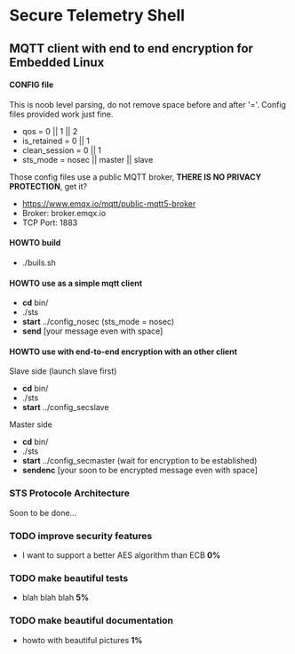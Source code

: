 # Secure Telemetry Shell 
MQTT client with end to end encryption for Embedded Linux
-------
#### CONFIG file
This is noob level parsing, do not remove space before and after '='. Config
files provided work just fine.
- qos           = 0 || 1 || 2
- is_retained   = 0 || 1
- clean_session = 0 || 1
- sts_mode      = nosec || master || slave

Those config files use a public MQTT broker, **THERE IS NO PRIVACY PROTECTION**, get it?
- https://www.emqx.io/mqtt/public-mqtt5-broker
- Broker: broker.emqx.io
- TCP Port: 1883

#### HOWTO build
- ./buils.sh 

#### HOWTO use as a simple mqtt client
- **cd** bin/
- ./sts
- **start** ../config_nosec (sts_mode = nosec)
- **send** [your message even with space]

#### HOWTO use with end-to-end encryption with an other client
Slave side (launch slave first)
- **cd** bin/
- ./sts
- **start** ../config_secslave

Master side
- **cd** bin/
- ./sts
- **start** ../config_secmaster (wait for encryption to be established)
- **sendenc** [your soon to be encrypted message even with space]

### STS Protocole Architecture
Soon to be done...

### TODO improve security features
- I want to support a better AES algorithm than ECB **0%**

### TODO make beautiful tests
- blah blah blah **5%**

### TODO make beautiful documentation
- howto with beautiful pictures **1%**
